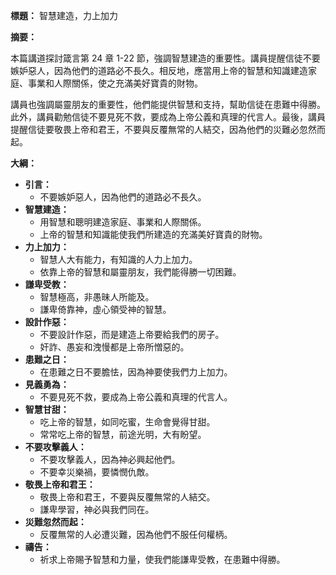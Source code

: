 **標題：** 智慧建造，力上加力

**摘要：**

本篇講道探討箴言第 24 章 1-22 節，強調智慧建造的重要性。講員提醒信徒不要嫉妒惡人，因為他們的道路必不長久。相反地，應當用上帝的智慧和知識建造家庭、事業和人際關係，使之充滿美好寶貴的財物。

講員也強調屬靈朋友的重要性，他們能提供智慧和支持，幫助信徒在患難中得勝。此外，講員勸勉信徒不要見死不救，要成為上帝公義和真理的代言人。最後，講員提醒信徒要敬畏上帝和君王，不要與反覆無常的人結交，因為他們的災難必忽然而起。

**大綱：**

* **引言：**
    * 不要嫉妒惡人，因為他們的道路必不長久。
* **智慧建造：**
    * 用智慧和聰明建造家庭、事業和人際關係。
    * 上帝的智慧和知識能使我們所建造的充滿美好寶貴的財物。
* **力上加力：**
    * 智慧人大有能力，有知識的人力上加力。
    * 依靠上帝的智慧和屬靈朋友，我們能得勝一切困難。
* **謙卑受教：**
    * 智慧極高，非愚昧人所能及。
    * 謙卑倚靠神，虛心領受神的智慧。
* **設計作惡：**
    * 不要設計作惡，而是建造上帝要給我們的房子。
    * 奸詐、愚妄和洩慢都是上帝所憎惡的。
* **患難之日：**
    * 在患難之日不要膽怯，因為神要使我們力上加力。
* **見義勇為：**
    * 不要見死不救，要成為上帝公義和真理的代言人。
* **智慧甘甜：**
    * 吃上帝的智慧，如同吃蜜，生命會覺得甘甜。
    * 常常吃上帝的智慧，前途光明，大有盼望。
* **不要攻擊義人：**
    * 不要攻擊義人，因為神必興起他們。
    * 不要幸災樂禍，要憐憫仇敵。
* **敬畏上帝和君王：**
    * 敬畏上帝和君王，不要與反覆無常的人結交。
    * 謙卑學習，神必與我們同在。
* **災難忽然而起：**
    * 反覆無常的人必遭災難，因為他們不服任何權柄。
* **禱告：**
    * 祈求上帝賜予智慧和力量，使我們能謙卑受教，在患難中得勝。
